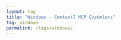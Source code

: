 ```yaml
---
layout: tag
title: "Windows - Context7 MCP Çözümleri"
tag: windows
permalink: /tags/windows/
---
```


